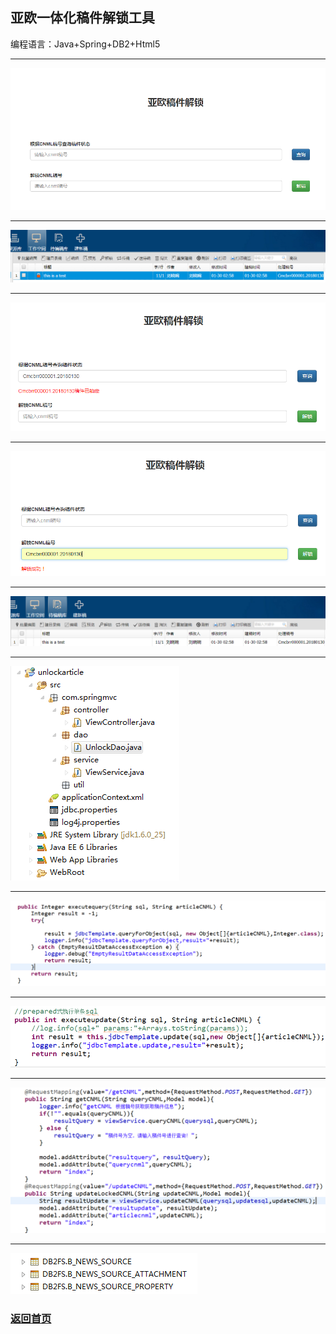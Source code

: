 ## 亚欧一体化稿件解锁工具
<p>编程语言：Java+Spring+DB2+Html5</p>

----

![](https://github.com/perixiaowan/MarkdownPhotos/blob/master/project/unlockarticle/1.PNG?raw=true)

----

![](https://github.com/perixiaowan/MarkdownPhotos/blob/master/project/unlockarticle/2.PNG?raw=true)

----

![](https://github.com/perixiaowan/MarkdownPhotos/blob/master/project/unlockarticle/2-1.PNG?raw=true)

----

![](https://github.com/perixiaowan/MarkdownPhotos/blob/master/project/unlockarticle/2-2.PNG?raw=true)

----

![](https://github.com/perixiaowan/MarkdownPhotos/blob/master/project/unlockarticle/2-3.PNG?raw=true)

----

![](https://github.com/perixiaowan/MarkdownPhotos/blob/master/project/unlockarticle/4.PNG?raw=true)

----

![](https://github.com/perixiaowan/MarkdownPhotos/blob/master/project/unlockarticle/5-1.PNG?raw=true)

----

![](https://github.com/perixiaowan/MarkdownPhotos/blob/master/project/unlockarticle/5-2.PNG?raw=true)

----

![](https://github.com/perixiaowan/MarkdownPhotos/blob/master/project/unlockarticle/6.PNG?raw=true)

----

![](https://github.com/perixiaowan/MarkdownPhotos/blob/master/project/unlockarticle/3.PNG?raw=true)

### [返回首页](http://www.liuxiaowan.com/keynote/)